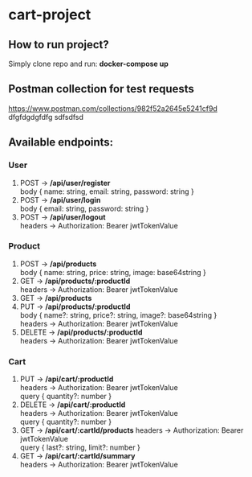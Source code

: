 # cart-project  
  
## How to run project?  
Simply clone repo and run: **docker-compose up**  
  
  
## Postman collection for test requests
https://www.postman.com/collections/982f52a2645e5241cf9d
  dfgfdgdgfdfg
  sdfsdfsd
## Available endpoints:  
### User  
1) POST -> **/api/user/register**  
body { name: string, email: string, password: string }  
2) POST -> **/api/user/login**  
body { email: string, password: string }  
3) POST -> **/api/user/logout**  
headers -> Authorization: Bearer jwtTokenValue  
  
### Product  
1) POST -> **/api/products**  
body { name: string, price: string, image: base64string }  
2) GET -> **/api/products/:productId**   
headers -> Authorization: Bearer jwtTokenValue
3) GET -> **/api/products**
4) PUT -> **/api/products/:productId**  
body { name?: string, price?: string, image?: base64string }  
headers -> Authorization: Bearer jwtTokenValue  
4) DELETE -> **/api/products/:productId**   
headers -> Authorization: Bearer jwtTokenValue  
  
### Cart  
1) PUT -> **/api/cart/:productId**  
headers -> Authorization: Bearer jwtTokenValue  
query { quantity?: number }  
2) DELETE -> **/api/cart/:productId**   
headers -> Authorization: Bearer jwtTokenValue  
query { quantity?: number }  
3) GET -> **/api/cart/:cartId/products**
headers -> Authorization: Bearer jwtTokenValue  
query { last?: string, limit?: number }  
4) GET -> **/api/cart/:cartId/summary**  
headers -> Authorization: Bearer jwtTokenValue  
